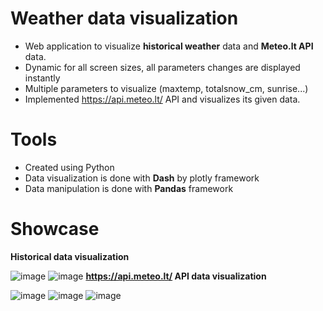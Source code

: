 # Weather data visualization
  - Web application to visualize **historical weather** data and **Meteo.lt API** data.
  - Dynamic for all screen sizes, all parameters changes are displayed instantly
  - Multiple parameters to visualize (maxtemp, totalsnow_cm, sunrise...)
  - Implemented https://api.meteo.lt/ API and visualizes its given data. 

# Tools
  - Created using Python 
  - Data visualization is done with **Dash** by plotly framework
  - Data manipulation is done with **Pandas** framework

# Showcase
**Historical data visualization**


![image](https://user-images.githubusercontent.com/45147375/183734636-af9091b4-9d8f-432e-8a11-0b307db067c4.png)
![image](https://user-images.githubusercontent.com/45147375/183734734-33628c28-27d6-4645-a3d8-88ed1e71fa41.png)
**https://api.meteo.lt/ API data visualization**


![image](https://user-images.githubusercontent.com/45147375/183734853-cff9fa77-dca4-4dc0-8056-a3dfbc397478.png)
![image](https://user-images.githubusercontent.com/45147375/183734921-515524ba-1948-4e49-8857-0a3e4992163e.png)
![image](https://user-images.githubusercontent.com/45147375/183734948-8647e09c-0d09-4884-825e-ae9dca332fc1.png)
